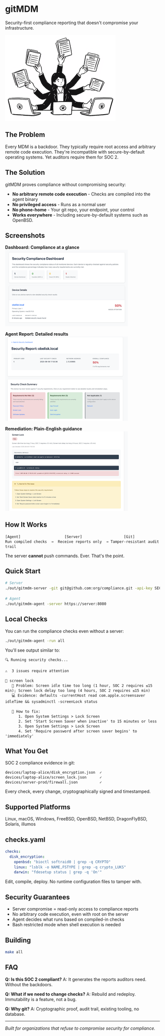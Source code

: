 # gitMDM

Security-first compliance reporting that doesn't compromise your infrastructure.

![gitMDM Logo](media/logo_small.png)

## The Problem

Every MDM is a backdoor. They typically require root access and arbitrary remote code execution. They're incompatible with secure-by-default operating systems. Yet auditors require them for SOC 2.

## The Solution

gitMDM proves compliance without compromising security:
- **No arbitrary remote code execution** - Checks are compiled into the agent binary
- **No privileged access** - Runs as a normal user
- **No phone-home** - Your git repo, your endpoint, your control
- **Works everywhere** - Including secure-by-default systems such as OpenBSD.

## Screenshots

**Dashboard: Compliance at a glance**
<a href="media/dashboard.png"><img src="media/dashboard.png" alt="Dashboard" width="400"/></a>

**Agent Report: Detailed results**
<a href="media/report.png"><img src="media/report.png" alt="Agent Report" width="400"/></a>

**Remediation: Plain-English guidance**
<a href="media/remediate.png"><img src="media/remediate.png" alt="Remediation Steps" width="400"/></a>

## How It Works

```
[Agent]                    [Server]                   [Git]
Run compiled checks  →  Receive reports only  → Tamper-resistant audit trail
```

The server **cannot** push commands. Ever. That's the point.

## Quick Start

```bash
# Server
./out/gitmdm-server -git git@github.com:org/compliance.git -api-key SECRET

# Agent  
./out/gitmdm-agent -server https://server:8080
```

## Local Checks

You can run the compliance checks even without a server:

```bash
./out/gitmdm-agent -run all
```

You'll see output similar to:

```log
🔍 Running security checks...

⚠️  3 issues require attention

🔸 screen lock
   🐞 Problem: Screen idle time too long (1 hour, SOC 2 requires ≤15 min); Screen lock delay too long (4 hours, SOC 2 requires ≤15 min)
   💻 Evidence: defaults -currentHost read com.apple.screensaver idleTime && sysadminctl -screenLock status

   🔧 How to fix:
      1. Open System Settings > Lock Screen
      2. Set 'Start Screen Saver when inactive' to 15 minutes or less
      3. Open System Settings > Lock Screen
      4. Set 'Require password after screen saver begins' to 'immediately'
```

## What You Get

SOC 2 compliance evidence in git:
```
devices/laptop-alice/disk_encryption.json  ✓
devices/laptop-alice/screen_lock.json      ✓
devices/server-prod/firewall.json          ✓
```

Every check, every change, cryptographically signed and timestamped.

## Supported Platforms

Linux, macOS, Windows, FreeBSD, OpenBSD, NetBSD, DragonFlyBSD, Solaris, illumos

## checks.yaml

```yaml
checks:
  disk_encryption:
    openbsd: "bioctl softraid0 | grep -q CRYPTO"
    linux: "lsblk -o NAME,FSTYPE | grep -q crypto_LUKS"
    darwin: "fdesetup status | grep -q 'On'"
```

Edit, compile, deploy. No runtime configuration files to tamper with.

## Security Guarantees

- Server compromise = read-only access to compliance reports
- No arbitrary code execution, even with root on the server
- Agent decides what runs based on compiled-in checks
- Bash restricted mode when shell execution is needed

## Building

```bash
make all
```

## FAQ

**Q: Is this SOC 2 compliant?**
A: It generates the reports auditors need. Without the backdoors.

**Q: What if we need to change checks?**
A: Rebuild and redeploy. Immutability is a feature, not a bug.

**Q: Why git?**
A: Cryptographic proof, audit trail, existing tooling, no database.

---

*Built for organizations that refuse to compromise security for compliance.*
